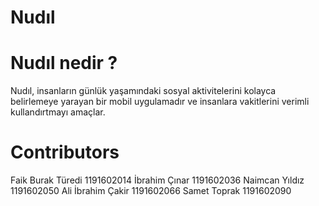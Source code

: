 # Nudıl

# Nudıl nedir ?
Nudıl, insanların günlük yaşamındaki sosyal aktivitelerini kolayca belirlemeye yarayan bir mobil uygulamadır ve insanlara vakitlerini verimli kullandırtmayı amaçlar.

# Contributors
Faik Burak Türedi   	    1191602014
İbrahim Çınar          		1191602036
Naimcan Yıldız        		1191602050
Ali İbrahim Çakir    		1191602066
Samet Toprak          		1191602090
## 

